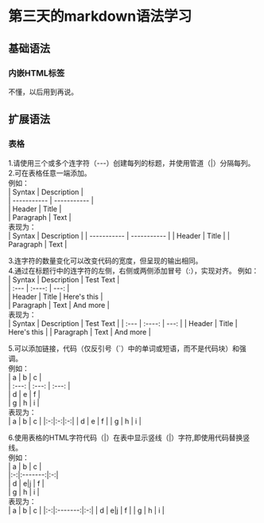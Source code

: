 # 第三天的markdown语法学习
## 基础语法
### 内嵌HTML标签
不懂，以后用到再说。  
## 扩展语法  
### 表格  
1.请使用三个或多个连字符（---）创建每列的标题，并使用管道（|）分隔每列。  
2.可在表格任意一端添加。  
例如：  
\| Syntax      | Description |  
\| ----------- | ----------- |  
\| Header      | Title       |  
\| Paragraph   | Text        |  
表现为：  
| Syntax      | Description |
| ----------- | ----------- |
| Header      | Title       |
| Paragraph   | Text        |  

3.连字符的数量变化可以改变代码的宽度，但呈现的输出相同。  
4.通过在标题行中的连字符的左侧，右侧或两侧添加冒号（:），实现对齐。 
例如：  
\| Syntax      | Description | Test Text     |  
\| :---        |    :----:   |          ---: |  
\| Header      | Title       | Here's this   |  
\| Paragraph   | Text        | And more      |  
表现为：  
| Syntax      | Description | Test Text     |
| :---        |    :----:   |          ---: |
| Header      | Title       | Here's this   |
| Paragraph   | Text        | And more      |  

5.可以添加链接，代码（仅反引号（`）中的单词或短语，而不是代码块）和强调。  
例如：  
\| a | b | c |  
\| :---: | :---: | :---: |  
\| d | e | f |  
\| g | h | i |  
表现为：  
| a | b | c |
|:-:|:-:|:-:|
| d | e | f |
| g | h | i |  

6.使用表格的HTML字符代码（&#124;）在表中显示竖线（|）字符,即使用代码替换竖线。  
例如：  
\| a |    b    | c |  
\|:-:|:-------:|:-:|  
\| d | e&#124;j | f |  
\| g |    h    | i |  
表现为：  
| a |    b    | c |
|:-:|:-------:|:-:|
| d | e&#124;j | f |
| g |    h    | i |  
